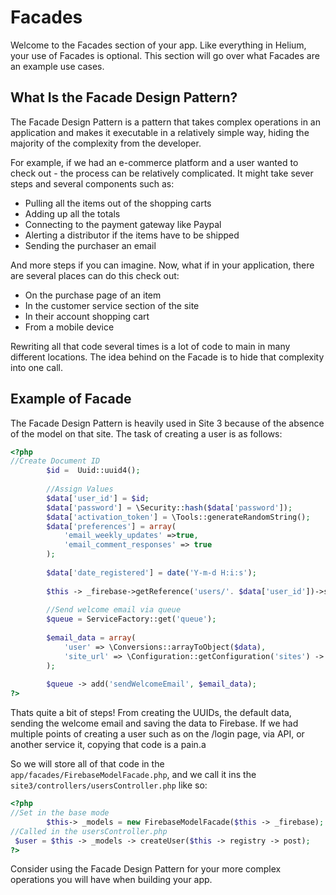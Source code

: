 # Facades

Welcome to the Facades section of your app. Like everything in Helium, your use of Facades is optional. This section will go over what Facades are an example use cases.

## What Is the Facade Design Pattern?
The Facade Design Pattern is a pattern that takes complex operations in an application and makes it executable in a relatively simple way, hiding the majority of the complexity from the developer.

For example, if we had an e-commerce platform and a user wanted to check out - the process can be relatively complicated. It might take sever steps and several components such as:

- Pulling all the items out of the shopping carts
- Adding up all the totals
- Connecting to the payment gateway like Paypal
- Alerting a distributor if the items have to be shipped
- Sending the purchaser an email

And more steps if you can imagine. Now, what if in your application, there are several places can do this check out:
- On the purchase page of an item
- In the customer service section of the site
- In their account shopping cart
- From a mobile device

Rewriting all that code several times is a lot of code to main in many different locations. The idea behind on the Facade is to hide that complexity into one call.

## Example of Facade

The Facade Design Pattern is heavily used in Site 3 because of the absence of the model on that site. The task of creating a user is as follows:

```php
<?php
//Create Document ID
        $id =  Uuid::uuid4();
                
        //Assign Values
        $data['user_id'] = $id;
        $data['password'] = \Security::hash($data['password']);
        $data['activation_token'] = \Tools::generateRandomString();
        $data['preferences'] = array(
            'email_weekly_updates' =>true,
            'email_comment_responses' => true
        );
        
        $data['date_registered'] = date('Y-m-d H:i:s');
        
        $this -> _firebase->getReference('users/'. $data['user_id'])->set($data);
        
        //Send welcome email via queue
        $queue = ServiceFactory::get('queue');
        
        $email_data = array(
            'user' => \Conversions::arrayToObject($data),
            'site_url' => \Configuration::getConfiguration('sites') -> site3
        );
        
        $queue -> add('sendWelcomeEmail', $email_data);
?>
```
Thats quite a bit of steps! From creating the UUIDs, the default data, sending the welcome email and saving the data to Firebase. If we had multiple points of creating a user such as on the /login page, via API, or another service it, copying that code is a pain.a

So we will store all of that code in the `app/facades/FirebaseModelFacade.php`, and we call it ins the `site3/controllers/usersController.php` like so:

```php
<?php
//Set in the base mode
        $this-> _models = new FirebaseModelFacade($this -> _firebase);
//Called in the usersController.php
 $user = $this -> _models -> createUser($this -> registry -> post);
?>
```

Consider using the Facade Design Pattern for your more complex operations you will have when building your app.
